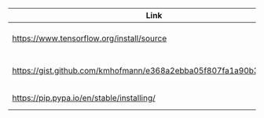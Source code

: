 |Link | Comment | 
|---|---|
https://www.tensorflow.org/install/source  | Building tensorflow 2 |
https://gist.github.com/kmhofmann/e368a2ebba05f807fa1a90b3bf9a1e03 | building bazel from scratch |
https://pip.pypa.io/en/stable/installing/ | pip installation |
